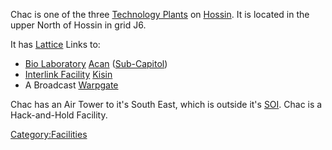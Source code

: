 Chac is one of the three [Technology
Plants](Technology_Plant.md "wikilink") on [Hossin](Hossin.md "wikilink"). It
is located in the upper North of Hossin in grid J6.

It has [Lattice](Lattice.md "wikilink") Links to:

- [Bio Laboratory](Bio_Laboratory.md "wikilink") [Acan](Acan.md "wikilink")
  ([Sub-Capitol](Sub-Capitol.md "wikilink"))
- [Interlink Facility](Interlink_Facility.md "wikilink")
  [Kisin](Kisin.md "wikilink")
- A Broadcast [Warpgate](Warpgate.md "wikilink")

Chac has an Air Tower to it's South East, which is outside it's
[SOI](SOI.md "wikilink"). Chac is a Hack-and-Hold Facility.

[Category:Facilities](Category:Facilities.md "wikilink")
